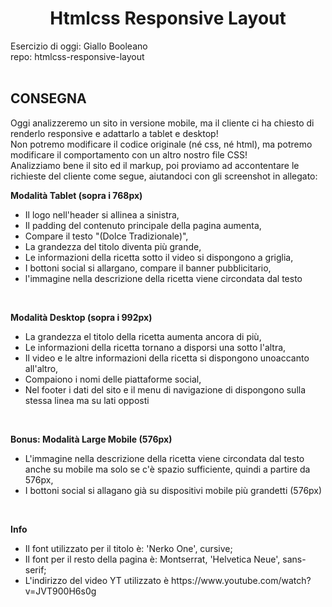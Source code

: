 <h1 align="center">Htmlcss Responsive Layout</h1>

Esercizio di oggi: Giallo Booleano<br>
repo: htmlcss-responsive-layout<br><br>

<h2>CONSEGNA</h2>

Oggi analizzeremo un sito in versione mobile, ma il cliente ci ha chiesto di renderlo responsive e adattarlo a tablet e desktop!<br>
Non potremo modificare il codice originale (né css, né html), ma potremo modificare il comportamento con un altro nostro file CSS!<br>
Analizziamo bene il sito ed il markup, poi proviamo ad accontentare le richieste del cliente come segue, aiutandoci con gli screenshot in allegato:<br>

<b>Modalità Tablet (sopra i 768px)</b><br>
<ul>
<li>Il logo nell'header si allinea a sinistra,</li>
<li>Il padding del contenuto principale della pagina aumenta,</li>
<li>Compare il testo "(Dolce Tradizionale)",</li>
<li>La grandezza del titolo diventa più grande,</li>
<li>Le informazioni della ricetta sotto il video si dispongono a griglia,</li>
<li>I bottoni social si allargano, compare il banner pubblicitario,</li>
<li>l'immagine nella descrizione della ricetta viene circondata dal testo</li></ul>
<br>

<b>Modalità Desktop (sopra i 992px)</b>
<ul>
<li>La grandezza el titolo della ricetta aumenta ancora di più,</li>
<li>Le informazioni della ricetta tornano a disporsi una sotto l'altra,</li>
<li>Il video e le altre informazioni della ricetta si dispongono unoaccanto all'altro,</li> 
<li>Compaiono i nomi delle piattaforme social,</li>
<li>Nel footer i dati del sito e il menu di navigazione di dispongono sulla stessa linea ma su lati opposti</li></ul>

<br>

<b>Bonus: Modalità Large Mobile (576px)</b>
<ul>
<li>L'immagine nella descrizione della ricetta viene circondata dal testo anche su mobile ma solo se c'è spazio sufficiente, quindi a partire da 576px,</li>
<li>I bottoni social si allagano già su dispositivi mobile più grandetti (576px)</li></ul>

<br>

<b>Info</b>
<ul>
<li>Il font utilizzato per il titolo è: 'Nerko One', cursive;</li>
<li>Il font per il resto della pagina è: Montserrat, 'Helvetica Neue', sans-serif;</li>
<li>L'indirizzo del video YT utilizzato è  https://www.youtube.com/watch?v=JVT900H6s0g </li></ul>
